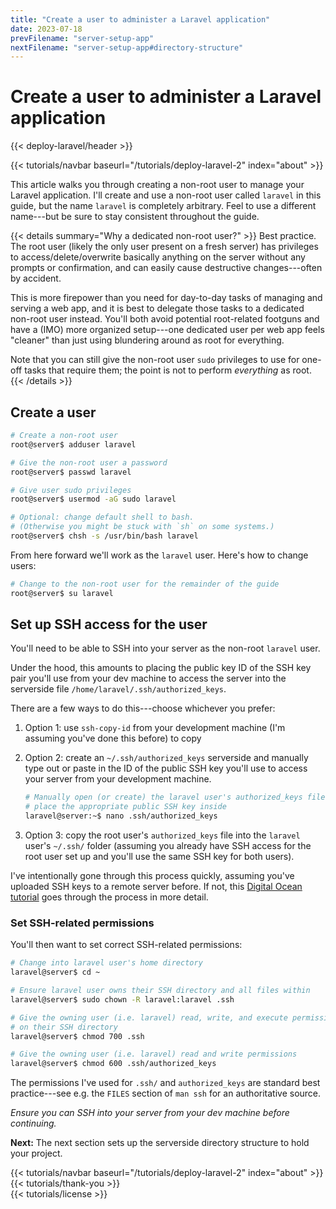 ```yaml
---
title: "Create a user to administer a Laravel application"
date: 2023-07-18
prevFilename: "server-setup-app"
nextFilename: "server-setup-app#directory-structure"
---
```


# Create a user to administer a Laravel application

{{< deploy-laravel/header >}}
<div class="mt-4 mb-10">
{{< tutorials/navbar baseurl="/tutorials/deploy-laravel-2" index="about" >}}
</div>

This article walks you through creating a non-root user to manage your Laravel application.
I'll create and use a non-root user called `laravel` in this guide, but the name `laravel` is completely arbitrary.
Feel to use a different name---but be sure to stay consistent throughout the guide.

{{< details summary="Why a dedicated non-root user?" >}}
Best practice.
The root user (likely the only user present on a fresh server) has privileges to access/delete/overwrite basically anything on the server without any prompts or confirmation, and can easily cause destructive changes---often by accident.

This is more firepower than you need for day-to-day tasks of managing and serving a web app, and it is best to delegate those tasks to a dedicated non-root user instead.
You'll both avoid potential root-related footguns and have a (IMO) more organized setup---one dedicated user per web app feels "cleaner" than just using blundering around as root for everything.

Note that you can still give the non-root user `sudo` privileges to use for one-off tasks that require them; the point is not to perform *everything* as root.
{{< /details >}}

## Create a user

```bash
# Create a non-root user
root@server$ adduser laravel

# Give the non-root user a password
root@server$ passwd laravel

# Give user sudo privileges
root@server$ usermod -aG sudo laravel

# Optional: change default shell to bash.
# (Otherwise you might be stuck with `sh` on some systems.)
root@server$ chsh -s /usr/bin/bash laravel
```

From here forward we'll work as the `laravel` user.
Here's how to change users:

```bash
# Change to the non-root user for the remainder of the guide
root@server$ su laravel
```

## Set up SSH access for the user

You'll need to be able to SSH into your server as the non-root `laravel` user.

Under the hood, this amounts to placing the public key ID of the SSH key pair you'll use from your dev machine to access the server into the serverside file `/home/laravel/.ssh/authorized_keys`.

There are a few ways to do this---choose whichever you prefer:

1. Option 1: use `ssh-copy-id` from your development machine (I'm assuming you've done this before) to copy 
1. Option 2: create an `~/.ssh/authorized_keys` serverside and manually type out or paste in the ID of the public SSH key you'll use to access your server from your development machine.

   ```bash
   # Manually open (or create) the laravel user's authorized_keys file and
   # place the appropriate public SSH key inside
   laravel@server:~$ nano .ssh/authorized_keys
   ```

1. Option 3: copy the root user's `authorized_keys` file into the `laravel` user's `~/.ssh/` folder (assuming you already have SSH access for the root user set up and you'll use the same SSH key for both users).

I've intentionally gone through this process quickly, assuming you've uploaded SSH keys to a remote server before.
If not, this [Digital Ocean tutorial](https://docs.digitalocean.com/products/droplets/how-to/add-ssh-keys/to-existing-droplet/) goes through the process in more detail.

### Set SSH-related permissions

You'll then want to set correct SSH-related permissions:

```bash
# Change into laravel user's home directory
laravel@server$ cd ~

# Ensure laravel user owns their SSH directory and all files within
laravel@server$ sudo chown -R laravel:laravel .ssh

# Give the owning user (i.e. laravel) read, write, and execute permissions
# on their SSH directory
laravel@server$ chmod 700 .ssh

# Give the owning user (i.e. laravel) read and write permissions 
laravel@server$ chmod 600 .ssh/authorized_keys
```

The permissions I've used for `.ssh/` and `authorized_keys` are standard best practice---see e.g. the `FILES` section of `man ssh` for an authoritative source.

*Ensure you can SSH into your server from your dev machine before continuing.*

**Next:** The next section sets up the serverside directory structure to hold your project.

<div class="mt-8">
{{< tutorials/navbar baseurl="/tutorials/deploy-laravel-2" index="about" >}}
</div>

<div class="mt-8">
{{< tutorials/thank-you >}}
<div>

<div class="mt-6">
{{< tutorials/license >}}
<div>

